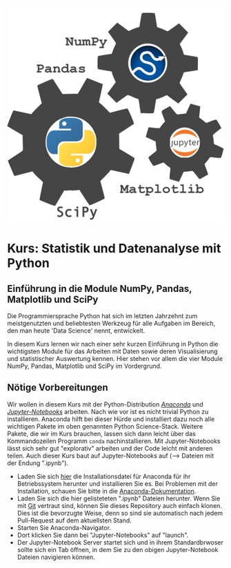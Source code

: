 ![Kurs Logo](python-stats-logo.png)

# Kurs: Statistik und Datenanalyse mit Python
## Einführung in die Module NumPy, Pandas, Matplotlib und SciPy

Die Programmiersprache Python hat sich im letzten Jahrzehnt zum meistgenutzten und beliebtesten Werkzeug für alle Aufgaben im Bereich, den man heute 'Data Science' nennt, entwickelt.

In diesem Kurs lernen wir nach einer sehr kurzen Einführung in Python die wichtigsten Module für das Arbeiten mit Daten sowie deren Visualisierung und statistischer Auswertung kennen. Hier stehen vor allem die vier Module NumPy, Pandas, Matplotlib und SciPy im Vordergrund.

## Nötige Vorbereitungen

Wir wollen in diesem Kurs mit der Python-Distribution [*Anaconda*](https://de.wikipedia.org/wiki/Anaconda_(Python-Distribution)) und [*Jupyter-Notebooks*](https://de.wikipedia.org/wiki/Project_Jupyter#Jupyter_Notebook) arbeiten. Nach wie vor ist es nicht trivial Python zu installieren. Anaconda hilft bei dieser Hürde und installiert dazu noch alle wichtigen Pakete im oben genannten Python Science-Stack. Weitere Pakete, die wir im Kurs brauchen, lassen sich dann leicht über das Kommandozeilen Programm `conda` nachinstallieren. Mit Jupyter-Notebooks lässt sich sehr gut "explorativ" arbeiten und der Code leicht mit anderen teilen. Auch dieser Kurs baut auf Jupyter-Notebooks auf (--> Dateien mit der Endung ".ipynb").

- Laden Sie sich [hier](https://www.anaconda.com/products/distribution) die Installationsdatei für Anaconda für ihr Betriebssystem herunter und installieren Sie es. Bei Problemen mit der Installation, schauen Sie bitte in die [Anaconda-Dokumentation](https://docs.anaconda.com/anaconda/install/).
- Laden Sie sich die hier gelisteteten ".ipynb" Dateien herunter. Wenn Sie mit [Git](https://git-scm.com/docs/git/de) vertraut sind, können Sie dieses Repository auch einfach klonen. Dies ist die bevorzugte Weise, denn so sind sie automatisch nach jedem Pull-Request auf dem aktuellsten Stand.
- Starten Sie Anaconda-Navigator.
- Dort klicken Sie dann bei "Jupyter-Notebooks" auf "launch".
- Der Jupyter-Notebook Server startet sich und in ihrem Standardbrwoser sollte sich ein Tab öffnen, in dem Sie zu den obigen Jupyter-Notebook Dateien navigieren können.
